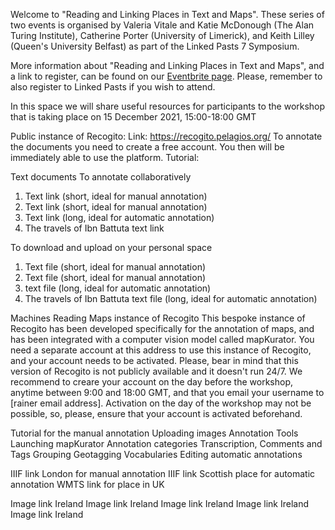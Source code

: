 Welcome to "Reading and Linking Places in Text and Maps". These series of two events is organised by Valeria Vitale and Katie McDonough (The Alan Turing Institute), Catherine Porter (University of Limerick), and Keith Lilley (Queen's University Belfast) as part of the Linked Pasts 7 Symposium.

More information about "Reading and Linking Places in Text and Maps", and a link to register, can be found on our [Eventbrite page](https://www.eventbrite.co.uk/e/reading-and-linking-places-in-text-and-maps-tickets-219024988637). Please, remember to also register to Linked Pasts if you wish to attend.

In this space we will share useful resources for participants to the workshop that is taking place on 15 December 2021, 15:00-18:00 GMT

Public instance of Recogito: 
Link: https://recogito.pelagios.org/
To annotate the documents you need to create a free account. You then will be immediately able to use the platform.
Tutorial:

Text documents
To annotate collaboratively
1. Text link (short, ideal for manual annotation)
2. Text link (short, ideal for manual annotation)
3. Text link (long, ideal for automatic annotation)
4. The travels of Ibn Battuta text link

To download and upload on your personal space
1. Text file (short, ideal for manual annotation)
2. Text file (short, ideal for manual annotation)
3. text file (long, ideal for automatic annotation)
4. The travels of Ibn Battuta text file (long, ideal for automatic annotation)

Machines Reading Maps instance of Recogito
This bespoke instance of Recogito has been developed specifically for the annotation of maps, and has been integrated with a computer vision model called mapKurator. You need a separate account at this address to use this instance of Recogito, and your account needs to be activated. Please, bear in mind that this version of Recogito is not publicly available and it doesn't run 24/7. We recommend to creare your account on the day before the workshop, anytime between 9:00 and 18:00 GMT, and that you email your username to [rainer email address]. Activation on the day of the workshop may not be possible, so, please, ensure that your account is activated beforehand.

Tutorial for the manual annotation
Uploading images
Annotation Tools
Launching mapKurator
Annotation categories
Transcription, Comments and Tags
Grouping
Geotagging
Vocabularies
Editing automatic annotations


IIIF link London for manual annotation
IIIF link Scottish place for automatic annotation
WMTS link for place in UK

Image link Ireland
Image link Ireland
Image link Ireland
Image link Ireland
Image link Ireland
